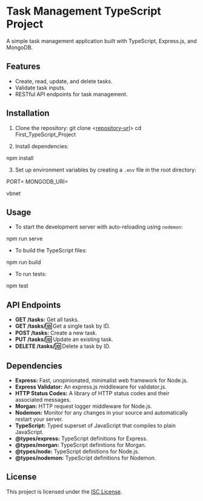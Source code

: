# Task Management TypeScript Project

A simple task management application built with TypeScript, Express.js, and MongoDB.

## Features

- Create, read, update, and delete tasks.
- Validate task inputs.
- RESTful API endpoints for task management.

## Installation

1. Clone the repository:
git clone <[repository-url](https://github.com/Faruq-Hameed/Task_management_APP.git)>
cd First_TypeScript_Project



2. Install dependencies:

npm install


3. Set up environment variables by creating a `.env` file in the root directory:

PORT=<port-number>
MONGODB_URI=<mongodb-connection-uri>

vbnet

## Usage

- To start the development server with auto-reloading using `nodemon`:

npm run serve

- To build the TypeScript files:

npm run build

- To run tests:

npm test


## API Endpoints

- **GET /tasks:** Get all tasks.
- **GET /tasks/:id:** Get a single task by ID.
- **POST /tasks:** Create a new task.
- **PUT /tasks/:id:** Update an existing task.
- **DELETE /tasks/:id:** Delete a task by ID.

## Dependencies

- **Express:** Fast, unopinionated, minimalist web framework for Node.js.
- **Express Validator:** An express.js middleware for validator.js.
- **HTTP Status Codes:** A library of HTTP status codes and their associated messages.
- **Morgan:** HTTP request logger middleware for Node.js.
- **Nodemon:** Monitor for any changes in your source and automatically restart your server.
- **TypeScript:** Typed superset of JavaScript that compiles to plain JavaScript.
- **@types/express:** TypeScript definitions for Express.
- **@types/morgan:** TypeScript definitions for Morgan.
- **@types/node:** TypeScript definitions for Node.js.
- **@types/nodemon:** TypeScript definitions for Nodemon.

## License

This project is licensed under the [ISC License](LICENSE).
